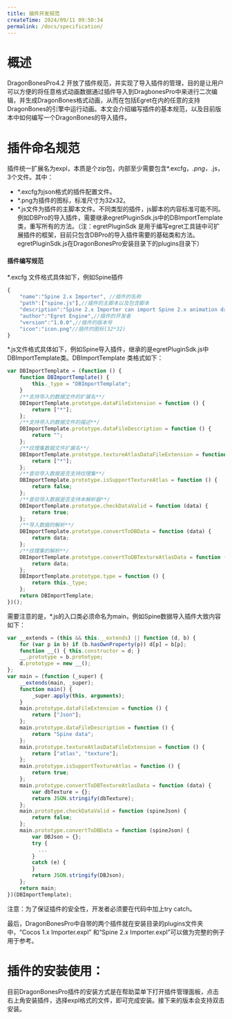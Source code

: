 ```yaml
---
title: 插件开发规范
createTime: 2024/09/11 09:50:34
permalink: /docs/specification/
---
```

# 概述
DragonBonesPro4.2 开放了插件规范，并实现了导入插件的管理，目的是让用户可以方便的将任意格式动画数据通过插件导入到DragbonesPro中来进行二次编辑，并生成DragonBones格式动画，从而在包括Egret在内的任意的支持DragonBones的引擎中运行动画。本文会介绍编写插件的基本规范，以及目前版本中如何编写一个DragonBones的导入插件。

# 插件命名规范
插件统一扩展名为expl，本质是个zip包，内部至少需要包含*.excfg，*.png，*.js，3个文件。其中：
- *.excfg为json格式的插件配置文件。
- *.png为插件的图标，标准尺寸为32x32。
- *.js文件为插件的主脚本文件。不同类型的插件，js脚本的内容标准可能不同。例如DBPro的导入插件，需要继承egretPluginSdk.js中的DBImportTemplate类，重写所有的方法。（注：egretPluginSdk 是用于编写egret工具链中可扩展插件的框架，目前只包含DBPro的导入插件需要的基础类和方法。egretPluginSdk.js在DragonBonesPro安装目录下的plugins目录下）

#### 插件编写规范
*.excfg 文件格式具体如下，例如Spine插件
~~~ typescript
{
    "name":"Spine 2.x Importer", //插件的名称
    "path":["spine.js"],//插件的主脚本以及包含脚本
    "description":"Spine 2.x Importer can import Spine 2.x animation data to DragonBonesPro",//插件的描述
    "author":"Egret Engine",//插件的开发者
    "version":"1.0.0",//插件的版本号
    "icon":"icon.png"//插件的图标(32*32)
}
~~~

*.js文件格式具体如下，例如Spine导入插件，继承的是egretPluginSdk.js中DBImportTemplate类。DBImportTemplate 类格式如下：
~~~ typescript
var DBImportTemplate = (function () {
    function DBImportTemplate() {
        this._type = "DBImportTemplate";
    }
    /**支持导入的数据文件的扩展名**/
    DBImportTemplate.prototype.dataFileExtension = function () {
        return ["*"];
    };
    /**支持导入的数据文件的描述**/
    DBImportTemplate.prototype.dataFileDescription = function () {
        return "";
    };
    /**纹理集数据文件扩展名**/
    DBImportTemplate.prototype.textureAtlasDataFileExtension = function () {
        return ["*"];
    };
    /**查验导入数据是否支持纹理集**/
    DBImportTemplate.prototype.isSupportTextureAtlas = function () {
        return false;
    };
    /**查验导入数据是否支持本解析器**/
    DBImportTemplate.prototype.checkDataValid = function (data) {
        return true;
    };
    /**导入数据的解析**/
    DBImportTemplate.prototype.convertToDBData = function (data) {
        return data;
    };
    /**纹理集的解析**/
    DBImportTemplate.prototype.convertToDBTextureAtlasData = function (data) {
        return data;
    };
    DBImportTemplate.prototype.type = function () {
        return this._type;
    };
    return DBImportTemplate;
})();
~~~

需要注意的是，*.js的入口类必须命名为main，例如Spine数据导入插件大致内容如下：
~~~ typescript
var __extends = (this && this.__extends) || function (d, b) {
    for (var p in b) if (b.hasOwnProperty(p)) d[p] = b[p];
    function __() { this.constructor = d; }
    __.prototype = b.prototype;
    d.prototype = new __();
};
var main = (function (_super) {
    __extends(main, _super);
    function main() {
        _super.apply(this, arguments);       
    }
    main.prototype.dataFileExtension = function () {
        return ["Json"];
    };
    main.prototype.dataFileDescription = function () {
        return "Spine data";
    };
    main.prototype.textureAtlasDataFileExtension = function () {
        return ["atlas", "texture"];
    };
    main.prototype.isSupportTextureAtlas = function () {
        return true;
    };
    main.prototype.convertToDBTextureAtlasData = function (data) {
        var dbTexture = {};
        return JSON.stringify(dbTexture);
    };
    main.prototype.checkDataValid = function (spineJson) {
        return false;
    };
    main.prototype.convertToDBData = function (spineJson) {
        var DBJson = {};
        try {
          ...
        }
        catch (e) {
        }
        return JSON.stringify(DBJson);
    };
    return main;
})(DBImportTemplate);
~~~
注意：为了保证插件的安全性，开发者必须要在代码中加上try catch。

最后，DragonBonesPro中自带的两个插件就在安装目录的plugins文件夹中，“Cocos 1.x Importer.expl” 和“Spine 2.x Importer.expl”可以做为完整的例子用于参考。

# 插件的安装使用：
目前DragonBonesPro插件的安装方式是在帮助菜单下打开插件管理面板，点击右上角安装插件，选择expl格式的文件，即可完成安装。接下来的版本会支持双击安装。
